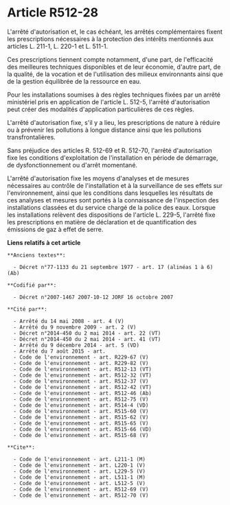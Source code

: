 # Article R512-28

L'arrêté d'autorisation et, le cas échéant, les arrêtés complémentaires fixent les prescriptions nécessaires à la protection
des intérêts mentionnés aux articles L. 211-1, L. 220-1 et L. 511-1.

Ces prescriptions tiennent compte notamment, d'une part, de l'efficacité des meilleures techniques disponibles et de leur
économie, d'autre part, de la qualité, de la vocation et de l'utilisation des milieux environnants ainsi que de la gestion
équilibrée de la ressource en eau.

Pour les installations soumises à des règles techniques fixées par un arrêté ministériel pris en application de l'article L.
512-5, l'arrêté d'autorisation peut créer des modalités d'application particulières de ces règles.

L'arrêté d'autorisation fixe, s'il y a lieu, les prescriptions de nature à réduire ou à prévenir les pollutions à longue
distance ainsi que les pollutions transfrontalières.

Sans préjudice des articles R. 512-69 et R. 512-70, l'arrêté d'autorisation fixe les conditions d'exploitation de
l'installation en période de démarrage, de dysfonctionnement ou d'arrêt momentané.

L'arrêté d'autorisation fixe les moyens d'analyses et de mesures nécessaires au contrôle de l'installation et à la
surveillance de ses effets sur l'environnement, ainsi que les conditions dans lesquelles les résultats de ces analyses et
mesures sont portés à la connaissance de l'inspection des installations classées et du service chargé de la police des eaux.
Lorsque les installations relèvent des dispositions de l'article L. 229-5, l'arrêté fixe les prescriptions en matière de
déclaration et de quantification des émissions de gaz à effet de serre.

**Liens relatifs à cet article**

	**Anciens textes**:

	  - Décret n°77-1133 du 21 septembre 1977 - art. 17 (alinéas 1 à 6) (Ab)

	**Codifié par**:

	  - Décret n°2007-1467 2007-10-12 JORF 16 octobre 2007

	**Cité par**:

	  - Arrêté du 14 mai 2008 - art. 4 (V)
	  - Arrêté du 9 novembre 2009 - art. 2 (V)
	  - Décret n°2014-450 du 2 mai 2014 - art. 22 (VT)
	  - Décret n°2014-450 du 2 mai 2014 - art. 41 (VT)
	  - Arrêté du 9 décembre 2014 - art. 5 (VD)
	  - Arrêté du 7 août 2015 - art.
	  - Code de l'environnement - art. R229-67 (V)
	  - Code de l'environnement - art. R229-82 (V)
	  - Code de l'environnement - art. R512-13 (VT)
	  - Code de l'environnement - art. R512-32 (VT)
	  - Code de l'environnement - art. R512-37 (V)
	  - Code de l'environnement - art. R512-42 (VT)
	  - Code de l'environnement - art. R512-46 (Ab)
	  - Code de l'environnement - art. R512-75 (V)
	  - Code de l'environnement - art. R514-4 (VD)
	  - Code de l'environnement - art. R515-60 (V)
	  - Code de l'environnement - art. R515-62 (V)
	  - Code de l'environnement - art. R515-65 (V)
	  - Code de l'environnement - art. R515-66 (VD)
	  - Code de l'environnement - art. R515-68 (V)

	**Cite**:

	  - Code de l'environnement - art. L211-1 (M)
	  - Code de l'environnement - art. L220-1 (V)
	  - Code de l'environnement - art. L229-5 (V)
	  - Code de l'environnement - art. L511-1 (M)
	  - Code de l'environnement - art. L512-5 (V)
	  - Code de l'environnement - art. R512-69 (V)
	  - Code de l'environnement - art. R512-70 (V)
